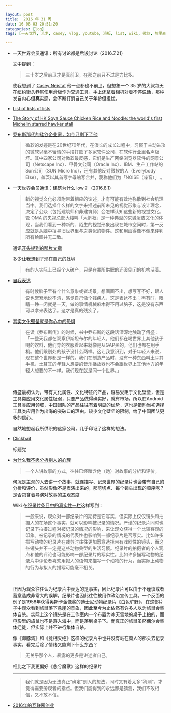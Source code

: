 ```yaml
---

layout: post
title:  2016 年 31 周
date: 16-08-03 20:51:20
categories: [log]
tags: [一天世界, 艺术, casey, vlog, youtube, 滑板, list, wiki, 微软, 埃里森, 建筑, 张立宪, 表达, 写作, 乔布斯, 文化, 工具, 产品, 壁垒, 李松蔚, 心理分析, 纪录片, 不确定, 创业, 产品, 大公司]

---
```


- 一天世界会员通讯：所有讨论都是后设讨论（2016.7.21）

	文中提到：

	> 三十岁之后前卫才是真前卫，在那之前只不过是力比多。

	使我想到了 [Casey Neistat](https://en.wikipedia.org/wiki/Casey_Neistat) 他一点都也不前卫，但想象一个 35 岁的大叔每天在纽约街头巷尾使用滑板作为交通工具，手上还拿着相机对着不停说话，那种发自内心但**真**实感，会不断打消自己关于年龄但担忧。

- [List of lists of lists](https://en.wikipedia.org/wiki/List_of_lists_of_lists)

- [The Story of HK Soya Sauce Chicken Rice and Noodle: the world's first Michelin starred hawker stall](https://www.youtube.com/watch?v=_1dBTqm90A4)

- [乔布斯那代的硅谷企业家，如今只剩下了他](https://dailyio.me/493.html)

	> 微软的发迹是在20世纪70年代，在漫长的成长过程中，习惯于主动进攻的微软以毫不留情的手段打败了多家软件公司，在软件行业里名声极坏。其中四家公司对微软最反感，它们是生产网络浏览器软件的网景公司（Netscape Inc）、甲骨文公司（Oracle Inc）、IBM、生产工作站的Sun公司（SUN Micro Inc），还有其他反对微软的人（Everybody Else），盖茨以其首写字母缩写合并，蔑称他们为「NOISE（噪音）」 。

- 一天世界会员通讯：建筑为什么 low？（2016.8.1）

	> 新的视觉文化必须附带着相应的论述，才有可能有效地弥散到社会肌理当中。我们选择什么样的文字来描述前所未见的视觉形象与设计理念，决定了公众（包括建筑师和非建筑师）会怎样认知这些新的视觉文化。管 OMA 的央视总部大楼叫「大裤衩」是一种典型的京城泼皮文化的体现，当我们看到一种新的、陌生的视觉形象出现在城市空间时，第一反应就是从脑中搜寻旧世界里与之类似的物件。这和用画得像不像来评判所有绘画并无二致。

	通讯[开头提到的那片文章](http://mp.weixin.qq.com/s?__biz=MjM5MjE5ODA4MA==&mid=2651618406&idx=1&sn=03c7b613c16e43488e53052c256c9e79&scene=0#wechat_redirect)

	多少让我想到了现在自己的处境

	> 有的人实际上已经个人破产，只是在靠所供职的还没倒闭的机构活着。

- [自我表达](http://www.jingluhuang.com/blog/2015/10/2)

	> 有时候脑子里有个什么意象或者场景，想画画不出，想写写不好，跟人说也絮絮地说不清，感觉自己像个残疾人，这是表达不出；再有时，眼睛一睁一闭就是一天，做的事情机械麻木得不用过脑子，这是没有东西可以拿来表达了。这才是真的残疾了。

- [其实文化壁垒就是你心中的恐惧](http://mp.weixin.qq.com/s?__biz=MzI1ODIyMjAwMA%3D%3D&idx=1&mid=2247483821&sn=4e630b1068ec67edfc737fc2ae499dd2)

	> 在读《乔布斯传》的时候，书中乔布斯的这段话深深地触动了傅盛：「一整天我都在观察伊斯坦布尔的年轻人。他们都在喝世界上其他孩子喝的饮料，他们穿的衣服看起来就像是从GAP买的，他们也都在用手机。他们跟别处的孩子没什么两样。这让我意识到，对于年轻人来说，现在整个世界都是一样的。我们在制造产品时，没有一种东西叫土耳其手机，土耳其的年轻人想要的音乐播放器也不会跟世界上其他地方的年轻人想要的不一样。我们现在就是同一个世界。」
	<br>
	<br>
	傅盛最初认为，带有文化属性、文化特征的产品，容易受阻于文化壁垒，但是工具类应用文化属性极弱，只要产品做得确实好，就有市场。所以在Android工具类应用领域，中国团队的产品往往有着明显的优势，这也是猎豹当初选择工具类应用作为出海的突破口的理由。较少文化壁垒的限制，给了中国团队更多的信心。

	自然地想起我所供职的这家公司，几乎印证了这样的想法。

- [Clickbait](https://en.wikipedia.org/wiki/Clickbait)

	标题党

- [为什么我不愿分析别人的心理](http://mp.weixin.qq.com/s?__biz=MzA4NTI3NTkyNQ%3D%3D&idx=1&mid=2654002610&scene=0&sn=a1e9d7e05e18ca148fbfdda863d980b4)

	> 一个人讲故事的方式，往往已经暗含他（她）对故事的分析和评价。

	何况是主观的人去讲一个故事，就连描写、记录世界的纪录片也会带有自己的分析和评价，虽然影像不是表演出来的，那剪切点、每个镜头出现的顺序呢？是否包含着导演对故事的主观态度

	Wiki 在[纪录片条目中的真实性一栏](https://zh.wikipedia.org/wiki/%E7%B4%80%E9%8C%84%E7%89%87#.E7.9C.9F.E5.AE.9E.E6.80.A7)这样写到：

	> 一般来说，观众对一部纪录片的期待是它写实，但实际上仅仅镜头和拍摄人的在场这个事实，就可以影响被记录的情况。严谨的纪录片同时也记录下拍摄过程对被记录的情况的影响，来让观众获得一个比较客观的印象。被记录的情况的代表性也影响到一部纪录片是否写实。比如许多描写动物的纪录片在裁剪时往往更加愿意选择带有戏剧性的镜头，而这些镜头并不一定是这些动物典型的生活习惯。纪录片的拍摄者的个人观点和他的评论也可能影响一部纪录片的写实性。比如许多描写动物的纪录片中评论者喜欢用拟人的语句来描写一个动物的行为，而实际上动物的行为与拟人的描写可能毫不相关。
	<br>
	<br>
	正因为观众往往认为纪录片中表达的是事实，因此纪录片可以由于不谨慎或者蓄意造成非常大的误解，纪录片也因此往往被用作政治宣传工具。一个反面的例子是1958年获得奥斯卡金像奖的迪士尼动物纪录片《白色旷野》，在这部片子中观众看到旅鼠落下悬崖的景象，因此至今为止依然有许多人以为旅鼠会集体自杀。实际上这个镜头是在工作室内一个布置为冰天雪地的桌子上拍的，而电影里的旅鼠也不是落入海中，而是落到桌子下。而真正的旅鼠虽然偶尔会集体迁徙，但实际上并不进行集体自杀。

	像《海豚湾》和《竞相灭绝》这样的纪录片中也并没有站在商人的那头去记录事实，看完后除了情绪又能剩下什么东西？

	> 无关乎那个人，暴露的更多是讲述者自己。

	相比之下我更偏好《悲兮魔獸》这样的纪录片

	---

	> 我们就是因为无法真正“确定”别人的想法，同时又有着太多“猜测”，才觉得需要旁观者的指点。但我们能得到的永远都是猜测，我们不敢相信，又不敢不信。

- [2016年的互联网创业](http://www.jianshu.com/p/9632714a3d97)
